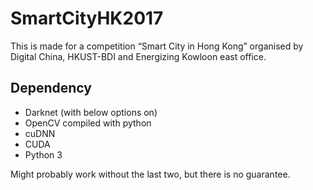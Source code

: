 # SmartCityHK2017
This is made for a competition “Smart City in Hong Kong” organised by Digital China, HKUST-BDI and Energizing Kowloon east office.

## Dependency
- Darknet (with below options on)
- OpenCV compiled with python
- cuDNN
- CUDA
- Python 3

Might probably work without the last two, but there is no guarantee.
